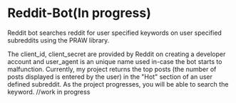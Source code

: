 # Reddit-Bot(In progress)
Reddit bot searches reddit for user specified keywords on user specified subreddits using the PRAW library.

The client_id, client_secret are provided by Reddit on creating a developer account and user_agent is an unique name used in-case the bot starts to malfunction.
Currently, my project returns the top posts (the number of posts displayed is entered by the user) in the "Hot" section of an user defined subreddit.
As the project progresses, you will be able to search the keyword.
//work in progress
